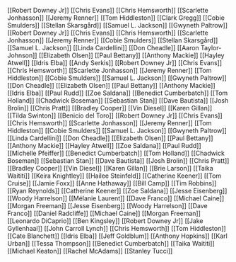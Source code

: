 [[Robert Downey Jr]]
[[Chris Evans]]
[[Chris Hemsworth]]
[[Scarlette Jonhasson]]
[[Jeremy Renner]]
[[Tom Hiddleston]]
[[Clark Gregg]]
[[Cobie Smulders]]
[[Stellan Skarsgård]]
[[Samuel L. Jackson]]
[[Gwyneth Paltrow]]
[[Robert Downey Jr]]
[[Chris Evans]]
[[Chris Hemsworth]]
[[Scarlette Jonhasson]]
[[Jeremy Renner]]
[[Cobie Smulders]]
[[Stellan Skarsgård]]
[[Samuel L. Jackson]]
[[Linda Cardellini]]
[[Don Cheadle]]
[[Aaron Taylor-Johnson]]
[[Elizabeth Olsen]]
[[Paul Bettany]]
[[Anthony Mackie]]
[[Hayley Atwell]]
[[Idris Elba]]
[[Andy Serkis]]
[[Robert Downey Jr]]
[[Chris Evans]]
[[Chris Hemsworth]]
[[Scarlette Jonhasson]]
[[Jeremy Renner]]
[[Tom Hiddleston]]
[[Cobie Smulders]]
[[Samuel L. Jackson]]
[[Gwyneth Paltrow]]
[[Don Cheadle]]
[[Elizabeth Olsen]]
[[Paul Bettany]]
[[Anthony Mackie]]
[[Idris Elba]]
[[Paul Rudd]]
[[Zoe Saldana]]
[[Benedict Cumberbatch]]
[[Tom Holland]]
[[Chadwick Boseman]]
[[Sebastian Stan]]
[[Dave Bautista]]
[[Josh Brolin]]
[[Chris Pratt]]
[[Bradley Cooper]]
[[Vin Diesel]]
[[Karen Gillan]]
[[Tilda Swinton]]
[[Benicio del Toro]]
[[Robert Downey Jr]]
[[Chris Evans]]
[[Chris Hemsworth]]
[[Scarlette Jonhasson]]
[[Jeremy Renner]]
[[Tom Hiddleston]]
[[Cobie Smulders]]
[[Samuel L. Jackson]]
[[Gwyneth Paltrow]]
[[Linda Cardellini]]
[[Don Cheadle]]
[[Elizabeth Olsen]]
[[Paul Bettany]]
[[Anthony Mackie]]
[[Hayley Atwell]]
[[Zoe Saldana]]
[[Paul Rudd]]
[[Michelle Pfeiffer]]
[[Benedict Cumberbatch]]
[[Tom Holland]]
[[Chadwick Boseman]]
[[Sebastian Stan]]
[[Dave Bautista]]
[[Josh Brolin]]
[[Chris Pratt]]
[[Bradley Cooper]]
[[Vin Diesel]]
[[Karen Gillan]]
[[Brie Larson]]
[[Taika Waititi]]
[[Keira Knightley]]
[[Hailee Steinfeld]]
[[Catherine Keener]]
[[Tom Cruise]]
[[Jamie Foxx]]
[[Anne Hathaway]]
[[Bill Camp]]
[[Tim Robbins]]
[[Ryan Reynolds]]
[[Catherine Keener]]
[[Zoe Saldana]]
[[Jesse Eisenberg]]
[[Woody Harrelson]]
[[Mélanie Laurent]]
[[Dave Franco]]
[[Michael Caine]]
[[Morgan Freeman]]
[[Jesse Eisenberg]]
[[Woody Harrelson]]
[[Dave Franco]]
[[Daniel Radcliffe]]
[[Michael Caine]]
[[Morgan Freeman]]
[[Leonardo DiCaprio]]
[[Ben Kingsley]]
[[Robert Downey Jr]]
[[Jake Gyllenhaal]]
[[John Carroll Lynch]]
[[Chris Hemsworth]]
[[Tom Hiddleston]]
[[Cate Blanchett]]
[[Idris Elba]]
[[Jeff Goldblum]]
[[Anthony Hopkins]]
[[Karl Urban]]
[[Tessa Thompson]]
[[Benedict Cumberbatch]]
[[Taika Waititi]]
[[Michael Keaton]]
[[Rachel McAdams]]
[[Stanley Tucci]]
